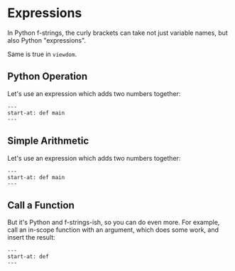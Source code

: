 # Expressions

In Python f-strings, the curly brackets can take not just variable names, but also Python "expressions".

Same is true in `viewdom`.

## Python Operation

Let's use an expression which adds two numbers together:

```{literalinclude} ../../examples/expressions/python_operation/__init__.py
---
start-at: def main
---
```

## Simple Arithmetic

Let's use an expression which adds two numbers together:

```{literalinclude} ../../examples/expressions/simple_arithmetic/__init__.py
---
start-at: def main
---
```

## Call a Function

But it's Python and f-strings-ish, so you can do even more.
For example, call an in-scope function with an argument, which does some work, and insert the result:

```{literalinclude} ../../examples/expressions/call_function/__init__.py
---
start-at: def
---
```
